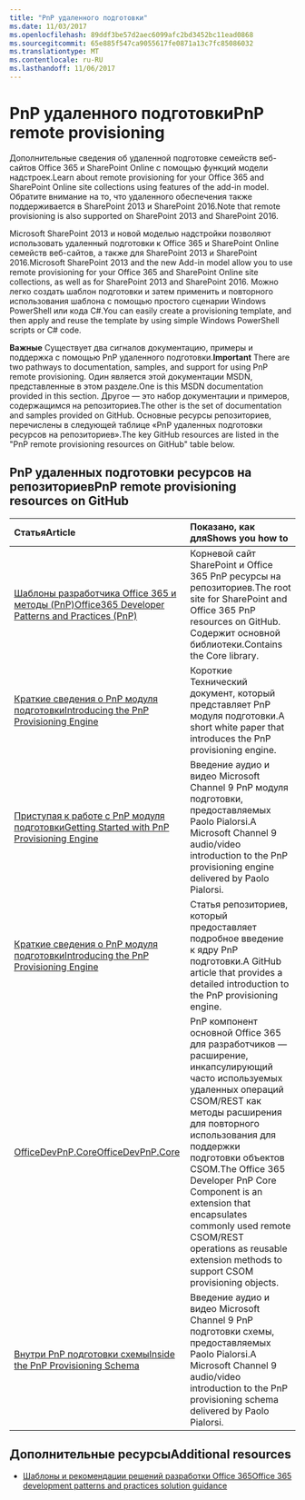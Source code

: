 ```yaml
---
title: "PnP удаленного подготовки"
ms.date: 11/03/2017
ms.openlocfilehash: 89ddf3be57d2aec6099afc2bd3452bc11ead0868
ms.sourcegitcommit: 65e885f547ca9055617fe0871a13c7fc85086032
ms.translationtype: MT
ms.contentlocale: ru-RU
ms.lasthandoff: 11/06/2017
---
```

# <a name="pnp-remote-provisioning"></a><span data-ttu-id="038e8-102">PnP удаленного подготовки</span><span class="sxs-lookup"><span data-stu-id="038e8-102">PnP remote provisioning</span></span>

<span data-ttu-id="038e8-103">Дополнительные сведения об удаленной подготовке семейств веб-сайтов Office 365 и SharePoint Online с помощью функций модели надстроек.</span><span class="sxs-lookup"><span data-stu-id="038e8-103">Learn about remote provisioning for your Office 365 and SharePoint Online site collections using features of the add-in model.</span></span> <span data-ttu-id="038e8-104">Обратите внимание на то, что удаленного обеспечения также поддерживается в SharePoint 2013 и SharePoint 2016.</span><span class="sxs-lookup"><span data-stu-id="038e8-104">Note that remote provisioning is also supported on SharePoint 2013 and SharePoint 2016.</span></span>

<span data-ttu-id="038e8-105">Microsoft SharePoint 2013 и новой моделью надстройки позволяют использовать удаленный подготовки к Office 365 и SharePoint Online семейств веб-сайтов, а также для SharePoint 2013 и SharePoint 2016.</span><span class="sxs-lookup"><span data-stu-id="038e8-105">Microsoft SharePoint 2013 and the new Add-in model allow you to use remote provisioning for your Office 365 and SharePoint Online site collections, as well as for SharePoint 2013 and SharePoint 2016.</span></span> <span data-ttu-id="038e8-106">Можно легко создать шаблон подготовки и затем применить и повторного использования шаблона с помощью простого сценарии Windows PowerShell или кода C#.</span><span class="sxs-lookup"><span data-stu-id="038e8-106">You can easily create a provisioning template, and then apply and reuse the template by using simple Windows PowerShell scripts or C# code.</span></span>

<span data-ttu-id="038e8-107">**Важные**  Существует два сигналов документацию, примеры и поддержка с помощью PnP удаленного подготовки.</span><span class="sxs-lookup"><span data-stu-id="038e8-107">**Important**  There are two pathways to documentation, samples, and support for using PnP remote provisioning.</span></span> <span data-ttu-id="038e8-108">Один является этой документации MSDN, представленные в этом разделе.</span><span class="sxs-lookup"><span data-stu-id="038e8-108">One is this MSDN documentation provided in this section.</span></span> <span data-ttu-id="038e8-109">Другое — это набор документации и примеров, содержащимся на репозиториев.</span><span class="sxs-lookup"><span data-stu-id="038e8-109">The other is the set of documentation and samples provided on GitHub.</span></span> <span data-ttu-id="038e8-110">Основные ресурсы репозиториев, перечислены в следующей таблице «PnP удаленных подготовки ресурсов на репозиториев».</span><span class="sxs-lookup"><span data-stu-id="038e8-110">The key GitHub resources are listed in the "PnP remote provisioning resources on GitHub" table below.</span></span>

## <a name="pnp-remote-provisioning-resources-on-github"></a><span data-ttu-id="038e8-111">PnP удаленных подготовки ресурсов на репозиториев</span><span class="sxs-lookup"><span data-stu-id="038e8-111">PnP remote provisioning resources on GitHub</span></span>

|<span data-ttu-id="038e8-112">**Статья**</span><span class="sxs-lookup"><span data-stu-id="038e8-112">**Article**</span></span>|<span data-ttu-id="038e8-113">**Показано, как для**</span><span class="sxs-lookup"><span data-stu-id="038e8-113">**Shows you how to**</span></span>|
|:-----|:-----|
|[<span data-ttu-id="038e8-114">Шаблоны разработчика Office 365 и методы (PnP)</span><span class="sxs-lookup"><span data-stu-id="038e8-114">Office365 Developer Patterns and Practices (PnP)</span></span>](https://github.com/SharePoint/PnP)|<span data-ttu-id="038e8-115">Корневой сайт SharePoint и Office 365 PnP ресурсы на репозиториев.</span><span class="sxs-lookup"><span data-stu-id="038e8-115">The root site for SharePoint and Office 365 PnP resources on GitHub.</span></span> <span data-ttu-id="038e8-116">Содержит основной библиотеки.</span><span class="sxs-lookup"><span data-stu-id="038e8-116">Contains the Core library.</span></span>|
|[<span data-ttu-id="038e8-117">Краткие сведения о PnP модуля подготовки</span><span class="sxs-lookup"><span data-stu-id="038e8-117">Introducing the PnP Provisioning Engine</span></span>](Introducing-the-PnP-Provisioning-Engine.md)| <span data-ttu-id="038e8-118">Короткие Технический документ, который представляет PnP модуля подготовки.</span><span class="sxs-lookup"><span data-stu-id="038e8-118">A short white paper that introduces the PnP provisioning engine.</span></span>|
|[<span data-ttu-id="038e8-119">Приступая к работе с PnP модуля подготовки</span><span class="sxs-lookup"><span data-stu-id="038e8-119">Getting Started with PnP Provisioning Engine</span></span>](https://channel9.msdn.com/blogs/OfficeDevPnP/Getting-Started-with-PnP-Provisioning-Engine)|<span data-ttu-id="038e8-120">Введение аудио и видео Microsoft Channel 9 PnP модуля подготовки, предоставляемых Paolo Pialorsi.</span><span class="sxs-lookup"><span data-stu-id="038e8-120">A Microsoft Channel 9 audio/video introduction to the PnP provisioning engine delivered by Paolo Pialorsi.</span></span>|
|[<span data-ttu-id="038e8-121">Краткие сведения о PnP модуля подготовки</span><span class="sxs-lookup"><span data-stu-id="038e8-121">Introducing the PnP Provisioning Engine</span></span>](https://github.com/SharePoint/PnP-Guidance/blob/551b9f6a66cf94058ba5497e310d519647afb20c/articles/Introducing-the-PnP-Provisioning-Engine.md)|<span data-ttu-id="038e8-122">Статья репозиториев, который предоставляет подробное введение к ядру PnP подготовки.</span><span class="sxs-lookup"><span data-stu-id="038e8-122">A GitHub article that provides a detailed introduction to the PnP provisioning engine.</span></span>|
|[<span data-ttu-id="038e8-123">OfficeDevPnP.Core</span><span class="sxs-lookup"><span data-stu-id="038e8-123">OfficeDevPnP.Core </span></span>](https://github.com/SharePoint/PnP-Sites-Core/tree/master/Core)|<span data-ttu-id="038e8-124">PnP компонент основной Office 365 для разработчиков — расширение, инкапсулирующий часто используемых удаленных операций CSOM/REST как методы расширения для повторного использования для поддержки подготовки объектов CSOM.</span><span class="sxs-lookup"><span data-stu-id="038e8-124">The Office 365 Developer PnP Core Component is an extension that encapsulates commonly used remote CSOM/REST operations as reusable extension methods to support CSOM provisioning objects.</span></span>|
|[<span data-ttu-id="038e8-125">Внутри PnP подготовки схемы</span><span class="sxs-lookup"><span data-stu-id="038e8-125">Inside the PnP Provisioning Schema</span></span>](https://channel9.msdn.com/blogs/OfficeDevPnP/Deep-dive-to-PnP-provisioning-engine-schema)|<span data-ttu-id="038e8-126">Введение аудио и видео Microsoft Channel 9 PnP подготовки схемы, предоставляемых Paolo Pialorsi.</span><span class="sxs-lookup"><span data-stu-id="038e8-126">A Microsoft Channel 9 audio/video introduction to the PnP provisioning schema delivered by Paolo Pialorsi.</span></span>|

## <a name="additional-resources"></a><span data-ttu-id="038e8-127">Дополнительные ресурсы</span><span class="sxs-lookup"><span data-stu-id="038e8-127">Additional resources</span></span>
<span data-ttu-id="038e8-128"><a name="bk_addresources"> </a></span><span class="sxs-lookup"><span data-stu-id="038e8-128"></span></span>

- [<span data-ttu-id="038e8-129">Шаблоны и рекомендации решений разработки Office 365</span><span class="sxs-lookup"><span data-stu-id="038e8-129">Office 365 development patterns and practices solution guidance</span></span>](Office-365-development-patterns-and-practices-solution-guidance.md)
